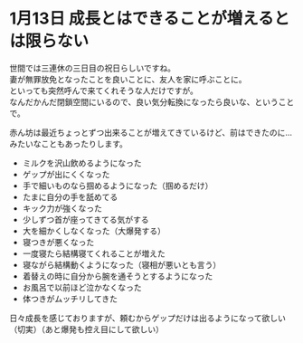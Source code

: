 # 1月13日 成長とはできることが増えるとは限らない

世間では三連休の三日目の祝日らしいですね。  
妻が無罪放免となったことを良いことに、友人を家に呼ぶことに。  
といっても突然呼んで来てくれそうな人だけですが。  
なんだかんだ閉鎖空間にいるので、良い気分転換になったら良いな、ということで。

赤ん坊は最近ちょっとずつ出来ることが増えてきているけど、前はできたのに…みたいなこともあったりします。

- ミルクを沢山飲めるようになった
- ゲップが出にくくなった
- 手で細いものなら掴めるようになった（掴めるだけ）
- たまに自分の手を舐めてる
- キック力が強くなった
- 少しずつ首が座ってきてる気がする
- 大を細かくしなくなった（大爆発する）
- 寝つきが悪くなった
- 一度寝たら結構寝てくれることが増えた
- 寝ながら結構動くようになった（寝相が悪いとも言う）
- 着替えの時に自分から腕を通そうとするようになった
- お風呂で以前ほど泣かなくなった
- 体つきがムッチリしてきた

日々成長を感じておりますが、頼むからゲップだけは出るようになって欲しい（切実）（あと爆発も控え目にして欲しい）
